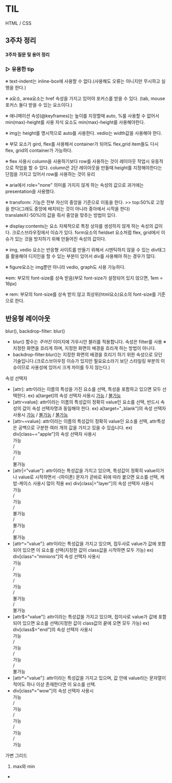 # TIL

HTML / CSS

## 3주차 정리

#### 3주차 질문 및 용어 정리

### ▷ 유용한 tip

※ text-indent는 inline-box에 사용할 수 없다.(사용해도 오류는 아니지만 무시하고 실행을 한다.)

※ a요소, area요소는 href 속성을 가지고 있어야 포커스를 받을 수 있다.
(tab, mouse 포커스 둘다 받을 수 있는 요소이다.)

※ 애니메이션 속성(@keyframes)는 높이를 지정할때 auto, %를 사용할 수 없어서 min(max)-height를 사용
자식 요소도 min(max)-height를 사용해야한다.

※ img는 height를 명시적으로 auto를 사용한다. vedio는 width값을 사용해야 한다.

※ 부모 요소가 gird, flex를 사용해서 container가 되어도 flex,grid item들도
다시 flex, grid의 container가 가능하다.

※ flex 사용시 column을 사용하기보다 row를 사용하는 것이 레이아웃 작업시 유동적으로 작업을 할 수 있다.
column은 2단 레이아웃을 만들때 height를 지정해야한다는 단점을 가지고 있어서 row를 사용하는 것이 유리

※ aria에서 role="none" 의미를 가지지 않게 하는 속성의 값으로 과거에는 presentation을 사용했다.

※ transform: 기능은 전부 자신의 중앙을 기준으로 이동을 한다. >> top:50%로 고정을 한다(그래도 중앙에 배치되는 것이 아니라 중아에서 시작을 한다)
translateX(-50%)의 값을 줘서 중앙을 맞추는 방법이 있다.

※ display:contents는 요소 자체적으로 특정 상자를 생성하지 않게 하는 속성의 값이다. 크로스브라우징에서 이슈가 있다.
form요소의 fieldset 요소처럼 flex, grid에서 이슈가 있는 것을 방지하기 위해 만들어진 속성의 값이다.

※ img, vedio 요소는 반응형 사이트를 만들기 위해서 시멘틱하지 않을 수 있는 div태그를 활용해야 디지인을 할 수 있는 부분이 있어서 div를 사용해야 하는 경우가 많다.

※ figure요소는 img뿐만 아니라 vedio, graph도 사용 가능하다.

※em: 부모의 font-size를 상속 받음(부모 font-size가 설정되어 있지 않으면, 1em = 16px)

※ rem: 부모의 font-size를 상속 받지 않고 최상위(html요소)요소의 font-size를 기준으로 한다.

## 반응형 레이아웃

blur(), backdrop-filter: blur()

- blur() 함수는 _주어진_ 이미지에 가우시안 블러를 적용합니다. 속성은 filter를 사용
  ※ 지정한 화면을 흐리게 하며, 지정한 화면의 배경을 흐리게 하는 방법이 아니다.
- backdrop-filter:blur()는 지정한 화면의 배경을 흐리기 하기 위한 속성으로 모던 기술입니다.(크로스브아우징 이슈가 있지만 필요요소라기 보단 스타일링 부분의 이슈이므로 사용성에 있어서 크게 차이를 두지 않는다.)

속성 선택자

- [attr]: attr이라는 이름의 특성을 가진 요소를 선택, 특성을 포함하고 있으면 모두 선택한다.
  ex) a[target]의 속성 선택자 사용시 <a href="#" target="_blank">가능</a> / <a href=#>불가능</a>
- [attr=value]: attr이라는 이름의 특성값이 정확히 value인 요소를 선택, 반드시 속성의 값이 속성 선택자명과 동일해야 한다.
  ex) a[target="_blank"]의 속성 선택자 사용시 <a href="#" target="_blank">가능</a> / <a href="#" target="_self">불가능</a> / <a href="#" target="blank">불가능</a>
- [attr~=value]: attr이라는 이름의 특성값이 정확히 value인 요소를 선택, attr특성은 공백으로 구분한 여러 개의 값을 가지고 있을 수 있습니다.
  ex) div[class~="apple"]의 속성 선택자 사용시 <div class="apple">가능</div> / <div class="pine apple">가능</div> / <div class="pine-apple">불가능</div>
- [attr|="value"]: attr이라는 특성값을 가지고 있으며, 특성값이 정확히 value이거나 value로 시작하면서 -(하이폰) 문자가 곧바로 뒤에 따라 붙으면 요소를 선택, 케밥-케이스 사용시 많이 적용
  ex) div[class|="layer"]의 속성 선택자 사용시 <div class="layer">가능</div> / <div class="layer-red">가능</div> / <div class="layer yellow">불가능</div> / <div class="green layer">불가능</div> / <div class="green-layer">불가능</div>
- [attr^="value"]: attr이라는 특성값을 가지고 있으며, 접두사로 value가 값에 포함되어 있으면 이 요소를 선택(지정한 값이 class값을 시작하면 모두 가능)
  ex) div[class^="minions"]의 속성 선택자 사용시 <div class="minions-yellow">가능</div> / <div class="minions_yellow">가능</div> / <div class="minions minimini">가능</div> / <div class="yellow minions">불가능</div> / <div class="yellow_minions">불가능</div>
- [attr$="value"]: attr이라는 특성값을 가지고 있으며, 접미사로 value가 값에 포함되어 있으면 요소를 선택(지정한 값이 class값의 끝에 오면 모두 가능)
  ex) div[class$="end"]의 속성 선택자 사용시 <div class="end">가능</div> / <div class="start end">가능</div> / <div class="ok_end">가능</div> / <div class="end bye">불가능</div>
- [attr*="value"]: attr이라는 특성값을 가지고 있으며, 값 안에 value라는 문자열이 적어도 하나 이상 존재한다면 이 요소를 선택.
- div[class*="wow"]의 속성 선택자 사용시 <div class="wow">가능</div> / <div class="wow ohoh">가능</div> / <div class="wow-haha">가능</div> / <div class="haha_wow">가능</div> / <div class="wwwwow">가능</div>

가변 그리드

1. max와 min

-

<!-- 유용한 사이트
troy >> 반응형 웹 테스트 사이트
http://responsivelogos.co.uk/ >> 로고 모음집
grid system generator, https://960.gs/ >> 그리드 계산 사이트
 -->

<!-- 공부해야 합니다
@medai query 공부하기 >> picture요소 공부하기
viewport 공부하기 >> 쓰지않으면 브라우저에서 확장해서 보여준다.
 -->

